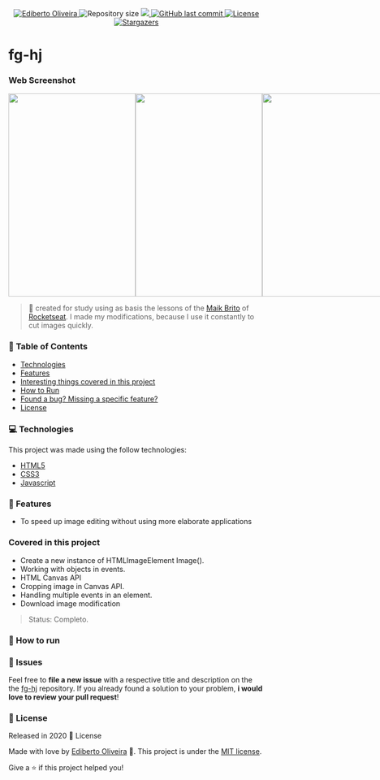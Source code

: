 
<p align="center">	
<a href="https://www.linkedin.com/in/ediberto-b-oliveira-872926178/">
  <img alt="Ediberto Oliveira" src="https://img.shields.io/badge/Author-Ediberto%20Oliveira-red" />
  </a>
  <img alt="Repository size" src="https://img.shields.io/github/repo-size/as/fg-hj?color=red">

  <a aria-label="Completed" href="https://as.github.io/fg-hj">
    <img src="https://img.shields.io/badge/Project-fg--hj-red"></img>
  </a>
  <a href="https://github.com/as/fg-hj/commits/master">
    <img alt="GitHub last commit" src="https://img.shields.io/github/last-commit/as/fg-hj?color=red">
  </a> 

  <a href="https://github.com/as/fg-hj/master/LICENSE">
    <img alt="License" src="https://img.shields.io/badge/license-MIT-red">
  </a>
  
   <a href="https://github.com/as/fg-hj/stargazers">
    <img alt="Stargazers" src="https://img.shields.io/github/stars/as/fg-hj?color=red">
  </a>
</p>

# fg-hj

### Web Screenshot

<div align="center" style="display: flex; flex-direction: 'row'; align-items: 'center';">
   <img src="./.github/Screenshot_1.png" width="250px" height="400px">
   <img src="./.github/Screenshot_2.png" width="250px" height="400px">
   <img src="./.github/Screenshot_3.png" width="250px" height="400px">
</div>

> :rocket: created for study using as basis the lessons of the <a href="https://github.com/maykbrito" target="_blink">Maik Brito</a> of <a href="https://github.com/Rocketseat" target="_blink">Rocketseat</a>. I made my modifications, because I use it constantly to cut images quickly.

### :pushpin: Table of Contents

* [Technologies](#computer-technologies)
* [Features](#rocket-features)
* [Interesting things covered in this project](#Covered-in-this-project)
* [How to Run](#construction_worker-how-to-run)
* [Found a bug? Missing a specific feature?](#bug-issues)
* [License](#closed_book-license)

### :computer: Technologies
This project was made using the follow technologies:
<ul>
  <li><a href="https://developer.mozilla.org/">HTML5</a></li>
  <li><a href="https://css-tricks.com/">CSS3</a></li>
  <li><a href="https://www.javascript.com/">Javascript</a></li>
</ul>

### :rocket: Features

* To speed up image editing without using more elaborate applications

### Covered in this project

<ul>
  <li>Create a new instance of HTMLImageElement Image().</li>
  <li>Working with objects in events.</li>
  <li>HTML Canvas API</li>
  <li>Cropping image in Canvas API.</li>
  <li>Handling multiple events in an element.</li>
  <li>Download image modification</li>
</ul>

> Status: Completo.

### :construction_worker: How to run

### :bug: Issues
Feel free to **file a new issue** with a respective title and description on the the [fg-hj](https://github.com/as/fg-hj/issues) repository. If you already found a solution to your problem, **i would love to review your pull request**!

### :closed_book: License
Released in 2020 :closed_book: License

Made with love by [Ediberto Oliveira](https://github.com/as/) 🚀.
This project is under the [MIT license](https://github.com/as/fg-hj/master/LICENSE).

Give a ⭐️ if this project helped you!


